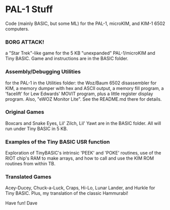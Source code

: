 # PAL-1 Stuff

Code (mainly BASIC, but some ML) for the PAL-1, microKIM, and KIM-1 6502 computers.  

### BORG ATTACK!
a "Star Trek"-like game for the 5 KB "unexpanded" PAL-1/microKIM and Tiny BASIC. Game and instructions are in the BASIC folder.

### Assembly/Debugging Utilities
for the PAL-1 in the Utilities folder: the Woz/Baum 6502 disassembler for KIM, a memory dumper with hex and ASCII output, a memory fill program, a 'facelift' for Lew Edwards' MOVIT program, plus a little register display program.  Also, "eWOZ Monitor Lite".  See the README.md there for details. 

### Original Games
Boxcars and Snake Eyes, Lil' Zilch, Lil' Yawt are in the BASIC folder. All will run under Tiny BASIC in 5 KB.

### Examples of the Tiny BASIC USR function 
Exploration of TinyBASIC's intrinsic 'PEEK' and 'POKE' routines, use of the RIOT chip's RAM to make arrays, and how to call and use the KIM ROM
routines from within TB.

### Translated Games
Acey-Ducey, Chuck-a-Luck, Craps, Hi-Lo, Lunar Lander, and Hurkle for Tiny BASIC. Plus, my translation of the classic Hammurabi!
   
Have fun!  Dave
  
